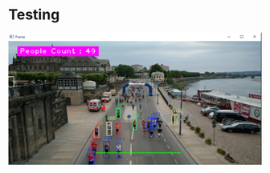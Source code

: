 # Testing 
![Counting People in a Marathon Using Yolov8](https://github.com/ahmedbasemdev/Computer-Vision-Projects/blob/main/05%20-%20Counting%20People%20in%20a%20Marathon%20Using%20Yolov8/Assests/Counter_img.png?raw=true)
